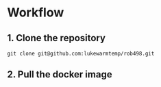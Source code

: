 # Workflow

## 1. Clone the repository

```
git clone git@github.com:lukewarmtemp/rob498.git
```

## 2. Pull the docker image

```

```